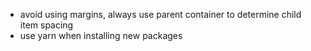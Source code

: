 - avoid using margins, always use parent container to determine child item spacing
- use yarn when installing new packages